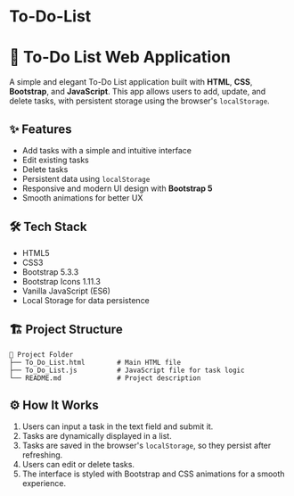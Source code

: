 # To-Do-List

# 📝 To-Do List Web Application

A simple and elegant To-Do List application built with **HTML**, **CSS**, **Bootstrap**, and **JavaScript**. This app allows users to add, update, and delete tasks, with persistent storage using the browser's `localStorage`.

## ✨ Features

- Add tasks with a simple and intuitive interface
- Edit existing tasks
- Delete tasks
- Persistent data using `localStorage`
- Responsive and modern UI design with **Bootstrap 5**
- Smooth animations for better UX

## 🛠️ Tech Stack

- HTML5
- CSS3
- Bootstrap 5.3.3
- Bootstrap Icons 1.11.3
- Vanilla JavaScript (ES6)
- Local Storage for data persistence

## 🏗️ Project Structure

```
📁 Project Folder
├── To_Do_List.html        # Main HTML file
├── To_Do_List.js          # JavaScript file for task logic
└── README.md              # Project description
```

## ⚙️ How It Works

1. Users can input a task in the text field and submit it.
2. Tasks are dynamically displayed in a list.
3. Tasks are saved in the browser's `localStorage`, so they persist after refreshing.
4. Users can edit or delete tasks.
5. The interface is styled with Bootstrap and CSS animations for a smooth experience.
